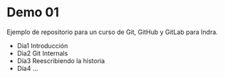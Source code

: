 # Demo 01

Ejemplo de repositorio para un curso de Git, GitHub y GitLab para Indra.

- Dia1 Introducción
- Dia2 Git Internals
- Día3 Reescribiendo la historia
- Día4 ...


